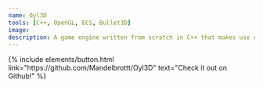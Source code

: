 ```yaml
---
name: Oyl3D
tools: [C++, OpenGL, ECS, Bullet3D]
image:
description: A game engine written from scratch in C++ that makes use of OpenGL, Bullet3D Physics, Entt ECS, Skeletal Animation, and more.
---
```


<p class="text-center"> 
    {% include elements/button.html link="https://github.com/Mandelbrottt/Oyl3D" text="Check it out on Github!" %}
</p>
